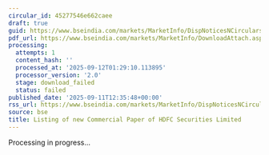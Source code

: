 ```yaml
---
circular_id: 45277546e662caee
draft: true
guid: https://www.bseindia.com/markets/MarketInfo/DispNoticesNCirculars.aspx?Noticeid={37DCB06D-537A-4FA2-9698-7247D3A0875A}&noticeno=20250911-62&dt=09/11/2025&icount=62&totcount=91&flag=0
pdf_url: https://www.bseindia.com/markets/MarketInfo/DownloadAttach.aspx?id=20250911-62&attachedId=
processing:
  attempts: 1
  content_hash: ''
  processed_at: '2025-09-12T01:29:10.113895'
  processor_version: '2.0'
  stage: download_failed
  status: failed
published_date: '2025-09-11T12:35:48+00:00'
rss_url: https://www.bseindia.com/markets/MarketInfo/DispNoticesNCirculars.aspx?Noticeid={37DCB06D-537A-4FA2-9698-7247D3A0875A}&noticeno=20250911-62&dt=09/11/2025&icount=62&totcount=91&flag=0
source: bse
title: Listing of new Commercial Paper of HDFC Securities Limited
---
```


Processing in progress...